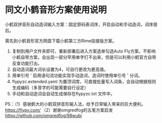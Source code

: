 # 同文小鹤音形方案使用说明
小鹤双拼音形自动造词输入方案：固定原码表词序，开启自动和手动造词，词序居后。

需先到小鹤音形官方网盘下载小鹤第三方Rime挂接版方案。

1. 复制到用户文件夹即可，重新部署后进入方案选单勾选Auto Fly方案。不影响小鹤自带方案，会出现一部分罕用单字打不出来，但是可以利用小鹤官方自带反查功能打出。
2. 自动造词最大词长设置为4，可自行更改为更高值。
3. 用单引号 ' 启用语句流功能实现手动造词，造词时使用单引号 ' 分词。
4. flypyzc.extended.yaml 为置顶词库，可直接批量写入词条，会自动根据规则生成编码（多音字的可能需要自行设定）
5. 手动和自动造词会自动生成保存在flypyzc.txt 文件中。

PS：（1）感谢鹤大的小鹤双拼音形输入法，给予日常输入带来的巨大便利。https://flypy.com/
    （2）谢谢omgredfog的五笔方案启发 https://github.com/omgredfog/98wubi
